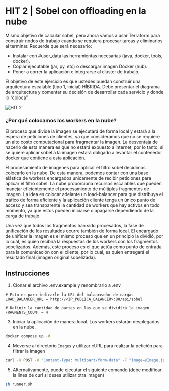 # HIT 2 | Sobel con offloading en la nube

Mismo objetivo de calcular sobel, pero ahora vamos a usar Terraform para construir nodos de trabajo cuando se requiera procesar tareas y eliminarlos al terminar. Recuerde que será necesario:

-   Instalar con #user_data las herramientas necesarias (java, docker, tools, docker).
-   Copiar ejecutable (jar, py, etc) o descargar imagen Docker (hub).
-   Poner a correr la aplicación e integrarse al cluster de trabajo.

El objetivo de este ejercicio es que ustedes puedan construir una arquitectura escalable (tipo 1, inicial) HÍBRIDA. Debe presentar el diagrama de arquitectura y comentar su decisión de desarrollar cada servicio y donde lo “coloca”.

![HIT 2](https://github.com/Fedesin/sdypp-2024/assets/117539520/3d14d998-01c0-4760-8ea7-d15f8f857db0)

### ¿Por qué colocamos los workers en la nube?

El proceso que divide la imagen se ejecutará de forma local y estará a la espera de peticiones de clientes, ya que consideramos que no se requiere un alto costo computacional para fragmentar la imagen. La desventaja de hacerlo de esta manera es que no estará expuesto a internet, por lo tanto, si se quiere aplicar sobel a la imagen estará obligado a levantar el contenedor docker que contiene a esta aplicación.

El procesamiento de imagenes para aplicar el filtro sobel decidimos colocarlo en la nube. De esta manera, podemos contar con una base elástica de workers encargados unicamente de recibir peticiones para aplicar el filtro sobel. La nube proporciona recursos escalables que pueden manejar eficientemente el procesamiento de múltiples fragmentos de imagen. La idea es colocar adelante un load-balancer para que distribuya el tráfico de forma eficiente y la aplicación cliente tenga un único punto de acceso y sea transparente la cantidad de workers que hay activos en todo momento, ya que estos pueden iniciarse o apagarse dependiendo de la carga de trabajo.

Una vez que todos los fragmentos han sido procesados, la fase de unificación de los resultados ocurre también de forma local. El encargado de unificar la imagen es el mismo proceso que en un principio la dividió, por lo cuál, es quien recibirá la respuestas de los workers con los fragmentos sobelizados. Además, este proceso es el que actúa como punto de entrada para la comunicación con el cliente, por lo cuál, es quien entregará el resultado final (imagen original sobelizada).

## Instrucciones

1. Clonar el archivo .env.example y renombrarlo a .env

```
# Esto es para indicarle la URL del balanceador de cargas
LOAD_BALANCER_URL = http://<IP_PUBLICA_BALANCER>:80/api/sobel

# Definir la cantidad de partes en las que se dividirá la imagen
FRAGMENTS_COUNT = 4
```

3. Iniciar la aplicación de manera local. Los workers estarán desplegados en la nube.

```bash
docker compose up -d
```

4. Moverse al directorio `Images` y utilizar cURL para realizar la petición para filtrar la imagen

```bash
curl -X POST -H "Content-Type: multipart/form-data" -F "image=@Image.jpg" -w '\nTiempo total: %{time_total}s\n' http://localhost:5000/api/sobel --output imagen_procesada.png
```

5. Alternativamente, puede ejecutar el siguiente comando (debe modificar la linea de curl si desea utilizar otra imagen)

```bash
sh runner.sh
```
